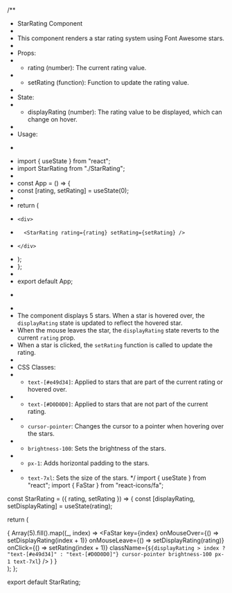 
/**
 * StarRating Component
 * 
 * This component renders a star rating system using Font Awesome stars.
 * 
 * Props:
 * - rating (number): The current rating value.
 * - setRating (function): Function to update the rating value.
 * 
 * State:
 * - displayRating (number): The rating value to be displayed, which can change on hover.
 * 
 * Usage:
 * ```jsx
 * import { useState } from "react";
 * import StarRating from "./StarRating";
 * 
 * const App = () => {
 *   const [rating, setRating] = useState(0);
 * 
 *   return (
 *     <div>
 *       <StarRating rating={rating} setRating={setRating} />
 *     </div>
 *   );
 * };
 * 
 * export default App;
 * ```
 * 
 * The component displays 5 stars. When a star is hovered over, the `displayRating` state is updated to reflect the hovered star.
 * When the mouse leaves the star, the `displayRating` state reverts to the current `rating` prop.
 * When a star is clicked, the `setRating` function is called to update the rating.
 * 
 * CSS Classes:
 * - `text-[#e49d34]`: Applied to stars that are part of the current rating or hovered over.
 * - `text-[#D0D0D0]`: Applied to stars that are not part of the current rating.
 * - `cursor-pointer`: Changes the cursor to a pointer when hovering over the stars.
 * - `brightness-100`: Sets the brightness of the stars.
 * - `px-1`: Adds horizontal padding to the stars.
 * - `text-7xl`: Sets the size of the stars.
 */
import { useState } from "react";
import { FaStar } from "react-icons/fa";

const StarRating = ({ rating, setRating }) => {
  const [displayRating, setDisplayRating] = useState(rating);

  return (
    <section className="flex items-center justify-center mx-auto">
      {
        Array(5).fill().map((_, index) =>
          <FaStar
            key={index}
            onMouseOver={() => setDisplayRating(index + 1)}
            onMouseLeave={() => setDisplayRating(rating)}
            onClick={() => setRating(index + 1)}
            className={`${displayRating > index ? "text-[#e49d34]" : "text-[#D0D0D0]"} cursor-pointer brightness-100 px-1 text-7xl`} />
        )
      }
    </section>
  );
};

export default StarRating;